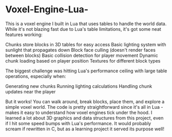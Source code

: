 # Voxel-Engine-Lua-
This is a voxel engine I built in Lua that uses tables to handle the world data. While it's not blazing fast due to Lua's table limitations, it's got some neat features working:

Chunks store blocks in 3D tables for easy access
Basic lighting system with sunlight that propagates down
Block face culling (doesn't render faces between blocks)
Basic collision detection for player movement
Dynamic chunk loading based on player position
Textures for different block types

The biggest challenge was hitting Lua's performance ceiling with large table operations, especially when:

Generating new chunks
Running lighting calculations
Handling chunk updates near the player

But it works! You can walk around, break blocks, place them, and explore a simple voxel world. The code is pretty straightforward since it's all in Lua - makes it easy to understand how voxel engines tick under the hood.
I learned a lot about 3D graphics and data structures from this project, even if I hit some speed bumps with Lua's performance. It would probably scream if rewritten in C, but as a learning project it served its purpose well!
